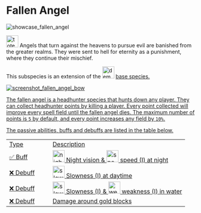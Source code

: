 # Fallen Angel

<img src="showcase_fallen_angel.png" alt="showcase_fallen_angel" title="Fallen Angel Showcase"/>

<img src="item_totem_of_undying.png" alt="totem_of_undying" width="32" style="inline" title="Totem of Undying"/> Angels that turn against the heavens to pursue evil are banished from the greater realms. They were sent to hell for eternity as a punishment, where they continue their mischief.

<tip>This subspecies is an extension of the <img src="item_fire_charge.png" alt="demon_icon" width="32" style="inline" title="Demon Icon"/> <a href="Demon.md"/> base species.</tip>

<chapter title="Key Ability">

<chapter title="Headhunter">

<img src="screenshot_fallen_angel_bow.png" alt="screenshot_fallen_angel_bow" title="Fallen angel with bow"/>

The fallen angel is a headhunter species that hunts down any player.
They can collect headhunter points by killing a player.
Every point collected will improve every spell field until the fallen angel dies.
The maximum number of points is `5` by default, and every point increases any field by `10%`.

</chapter>

</chapter>

<chapter title="Passive Abilities">

The passive abilities, buffs and debuffs are listed in the table below.

<table>
    <tr>
        <td width="100">Type</td>
        <td>Description</td>
    </tr>
    <tr>
        <td>✅ Buff</td>
        <td><img src="effect_night_vision.png" alt="night_vision_icon" width="32" style="inline" title="Night vision"/> Night vision & <img src="effect_speed.png" alt="speed_icon" width="32" style="inline" title="Speed"/> speed (I) at night</td>
    </tr>
    <tr>
        <td>❌ Debuff</td>
        <td><img src="effect_slowness.png" alt="slowness_icon" width="32" style="inline" title="Slowness"/> Slowness (I) at daytime</td>
    </tr>
    <tr>
        <td>❌ Debuff</td>
        <td><img src="effect_slowness.png" alt="slowness_icon" width="32" style="inline" title="Slowness"/> Slowness (I) & <img src="effect_weakness.png" alt="weakness_icon" width="32" style="inline" title="Weakness"/> weakness (I) in water</td>
    </tr>
    <tr>
        <td>❌ Debuff</td>
        <td>Damage around gold blocks</td>
    </tr>
</table>

</chapter>